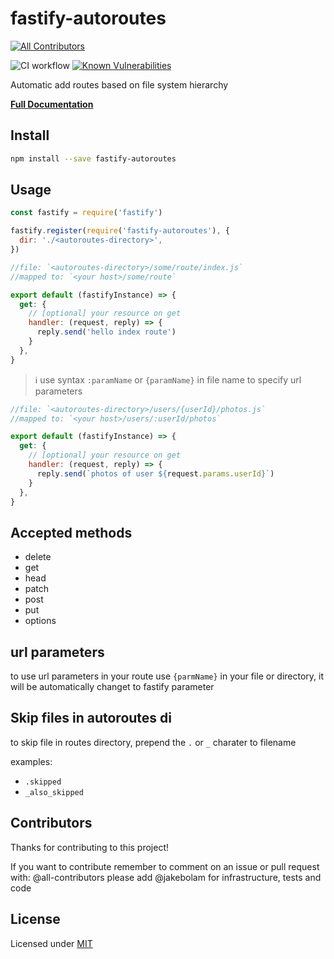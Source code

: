 # fastify-autoroutes

<!-- ALL-CONTRIBUTORS-BADGE:START - Do not remove or modify this section -->

[![All Contributors](https://img.shields.io/badge/all_contributors-0-orange.svg?style=flat-square)](#contributors-)

<!-- ALL-CONTRIBUTORS-BADGE:END -->

![CI workflow](https://github.com/GiovanniCardamone/fastify-autoroutes/workflows/CI%20workflow/badge.svg)
[![Known Vulnerabilities](https://snyk.io/test/github/GiovanniCardamone/fastify-autoroutes/badge.svg)](https://snyk.io/test/github/GiovanniCardamone/fastify-autoroutes)

Automatic add routes based on file system hierarchy

**[Full Documentation](https://giovannicardamone.github.io/fastify-autoroutes/)**

## Install

```sh
npm install --save fastify-autoroutes
```

## Usage

```js
const fastify = require('fastify')

fastify.register(require('fastify-autoroutes'), {
  dir: './<autoroutes-directory>',
})
```

```js
//file: `<autoroutes-directory>/some/route/index.js`
//mapped to: `<your host>/some/route`

export default (fastifyInstance) => {
  get: {
    // [optional] your resource on get
    handler: (request, reply) => {
      reply.send('hello index route')
    }
  },
}
```

> :information_source: use syntax `:paramName` or `{paramName}` in file name to specify url parameters

```js
//file: `<autoroutes-directory>/users/{userId}/photos.js`
//mapped to: `<your host>/users/:userId/photos`

export default (fastifyInstance) => {
  get: {
    // [optional] your resource on get
    handler: (request, reply) => {
      reply.send(`photos of user ${request.params.userId}`)
    }
  },
}
```

## Accepted methods

- delete
- get
- head
- patch
- post
- put
- options

## url parameters

to use url parameters in your route use `{parmName}` in your file or directory, it will be automatically changet to fastify parameter

## Skip files in autoroutes di

to skip file in routes directory, prepend the `.` or `_` charater to filename

examples:

- `.skipped`
- `_also_skipped`

## Contributors

Thanks for contributing to this project!

<!-- ALL-CONTRIBUTORS-LIST:START - Do not remove or modify this section -->
<!-- prettier-ignore-start -->
<!-- markdownlint-disable -->
<!-- markdownlint-enable -->
<!-- prettier-ignore-end -->
<!-- ALL-CONTRIBUTORS-LIST:END -->

If you want to contribute remember to comment on an issue or pull request with:
@all-contributors please add @jakebolam for infrastructure, tests and code

## License

Licensed under [MIT](./LICENSE)

